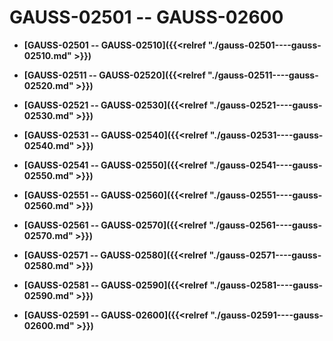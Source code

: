 # GAUSS-02501 -- GAUSS-02600<a name="ZH-CN_TOPIC_0302072868"></a>

-   **[GAUSS-02501 -- GAUSS-02510]({{<relref "./gauss-02501----gauss-02510.md" >}})**  

-   **[GAUSS-02511 -- GAUSS-02520]({{<relref "./gauss-02511----gauss-02520.md" >}})**  

-   **[GAUSS-02521 -- GAUSS-02530]({{<relref "./gauss-02521----gauss-02530.md" >}})**  

-   **[GAUSS-02531 -- GAUSS-02540]({{<relref "./gauss-02531----gauss-02540.md" >}})**  

-   **[GAUSS-02541 -- GAUSS-02550]({{<relref "./gauss-02541----gauss-02550.md" >}})**  

-   **[GAUSS-02551 -- GAUSS-02560]({{<relref "./gauss-02551----gauss-02560.md" >}})**  

-   **[GAUSS-02561 -- GAUSS-02570]({{<relref "./gauss-02561----gauss-02570.md" >}})**  

-   **[GAUSS-02571 -- GAUSS-02580]({{<relref "./gauss-02571----gauss-02580.md" >}})**  

-   **[GAUSS-02581 -- GAUSS-02590]({{<relref "./gauss-02581----gauss-02590.md" >}})**  

-   **[GAUSS-02591 -- GAUSS-02600]({{<relref "./gauss-02591----gauss-02600.md" >}})**  


